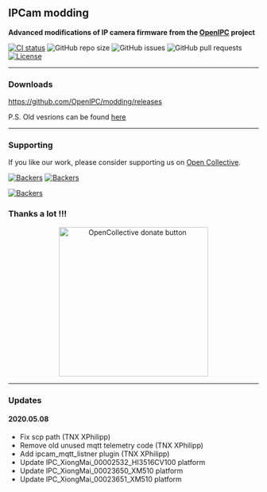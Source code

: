 ## IPCam modding

**Advanced modifications of IP camera firmware from the [OpenIPC](https://openipc.org) project**

[![CI status](https://img.shields.io/github/downloads/OpenIPC/modding/total.svg)](https://github.com/OpenIPC/modding/releases)
![GitHub repo size](https://img.shields.io/github/repo-size/OpenIPC/modding)
![GitHub issues](https://img.shields.io/github/issues/OpenIPC/modding)
![GitHub pull requests](https://img.shields.io/github/issues-pr/OpenIPC/modding)
[![License](https://img.shields.io/github/license/OpenIPC/modding)](https://opensource.org/licenses/MIT)

-----

### Downloads

https://github.com/OpenIPC/modding/releases

P.S. Old vesrions can be found [here](https://t.me/s/openipc_updates/1)

-----

### Supporting

If you like our work, please consider supporting us on [Open Collective](https://opencollective.com/openipc/contribute/backer-14335/checkout).

[![Backers](https://opencollective.com/openipc/tiers/backer/badge.svg?label=backer&color=brightgreen)](https://opencollective.com/openipc)
[![Backers](https://opencollective.com/openipc/tiers/badge.svg)](https://opencollective.com/openipc)

[![Backers](https://opencollective.com/openipc/tiers/backer.svg?avatarHeight=36)](https://opencollective.com/openipc#support)

### Thanks a lot !!!

<p align="center">
<a href="https://opencollective.com/openipc/contribute/backer-14335/checkout" target="_blank"><img src="https://opencollective.com/webpack/donate/button@2x.png?color=blue" width="300" alt="OpenCollective donate button" /></a>
</p>

-----

### Updates

#### 2020.05.08

* Fix scp path (TNX XPhilipp)
* Remove old unused mqtt telemetry code (TNX XPhilipp)
* Add ipcam_mqtt_listner plugin (TNX XPhilipp)
* Update IPC_XiongMai_00002532_HI3516CV100 platform
* Update IPC_XiongMai_00023650_XM510 platform
* Update IPC_XiongMai_00023651_XM510 platform
